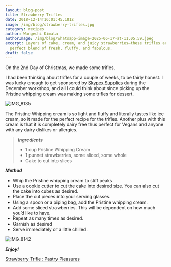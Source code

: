 ```yaml
---
layout: blog-post
title: Strawberry Trifles
date: 2018-12-14T16:01:45.181Z
image: /img/blog/strawberry-trifles.jpg
category: recipes
author: Wangechi Kimata
authorImage: /img/blog/whatsapp-image-2025-06-17-at-11.05.59.jpeg
excerpt: Layers of cake, cream, and juicy strawberries—these trifles are the
  perfect blend of fresh, fluffy, and fabulous.
draft: false
---
```

On the 2nd Day of Christmas, we made some trifles.

I had been thinking about trifles for a couple of weeks, to be fairly honest. I was lucky enough to get sponsored by [Skypex Supplies](https://www.facebook.com/SkypexSuppliesLtd/) during the December workshop, and all I could think about since picking up the Pristine whipping cream was making some trifles for dessert.

![IMG_8135](https://pastrypleasures.wordpress.com/wp-content/uploads/2018/12/IMG_8135.jpg?w=750)

The Pristine Whipping cream is so light and fluffy and literally tastes like ice cream, so it made for the perfect recipe for the trifles. Another plus with this cream is that it is completely dairy free thus perfect for Vegans and anyone with any dairy dislikes or allergies.

> ***Ingredients***
>
> * 1 cup Pristine Whipping Cream
> * 1 punnet strawberries, some sliced, some whole
> * Cake to cut into slices

***Method***

* Whip the Pristine whipping cream to stiff peaks
* Use a cookie cutter to cut the cake into desired size. You can also cut the cake into cubes as desired.
* Place the cut pieces into your serving glasses.
* Using a spoon or a piping bag, add the Pristine whipping cream.
* Add some sliced strawberries. This will be dependent on how much you’d like to have.
* Repeat as many times as desired.
* Garnish as desired
* Serve immediately or a little chilled.

![IMG_8142](https://pastrypleasures.wordpress.com/wp-content/uploads/2018/12/IMG_8142.jpg?w=750)

***Enjoy!***

[Strawberry Trifle : Pastry Pleasures](https://www.youtube.com/embed/0XkSN-E7hm4?feature=oembed)